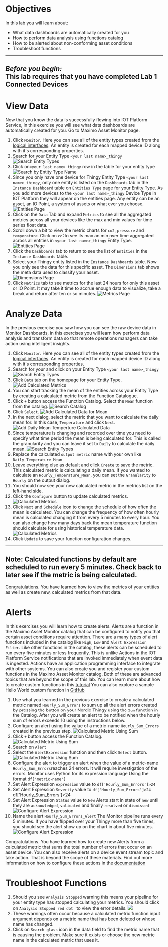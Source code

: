 # Objectives
In this lab you will learn about:

* What data dashboards are automatically created for you
* How to perform data analysis using functions catalog
* How to be alerted about non-conforming asset conditions
* Troubleshoot functions
---
*Before you begin:*  
This lab requires that you have completed Lab 1 Connected Devices
---

# View Data
Now that you know the data is successfully flowing into IOT Platform Service, in this exercise you will see what data dashboards are automatically created for you. Go to Maximo Asset Monitor page.

1. Click `Monitor`. Here you can see all of the entity types created from the [logical interfaces](https://www.ibm.com/support/knowledgecenter/SSQP8H/iot/developing/connect.html).  An entity is created for each mapped device ID along with it's corresponding properties.
2.  Search for your Entity Type `<your last name>_thingy`
![Search Entity Types](img/i73.png) &nbsp;  
3.  Click on`<your last name>_thingy` row in the table for your entity type
![Search by Entity Type Name](img/i74.png) &nbsp;  
4.  Since you only have one device for Thingy Entity Type `<your last name>_thingy`, only one entity is listed on the `Dashboards` tab in the `Instance Dashboard` table on `Entities Type` page for your Entity Type.  As you add more devices to the `<your last name>_thingy` Device Type in IOT Platform they will appear on the entities page.  Any entity can be an asset, an IO Point, a system of assets or what ever you choose.
![Entities Page](img/i75.png) &nbsp;   
5.  Click on the `Data` Tab and expand `Metrics` to see all the aggregated metrics across all your devices like the max and min values for time series float data.
6.  Scroll down a bit to view the metric charts for `co2`, `pressure` and `temperature`.  Click on `co2`to see its max an min over time aggregated across all entities in `<your last name>_thingy` Entity Type.
![Entities Page](img/i76.png) &nbsp;
7.  Click the `Dashboards` tab to return to see the list of `Entities` in the `Instance Dashboards` table.  
8.  Select your Thingy entity listed in the `Instance Dashboards` table.  Now you only see the data for this specific asset.  The `Dimensions` tab shows the meta data used to classify your asset.  
![Dimensions Page](img/i77.png) &nbsp;
9.  Click `Metrics` tab to see metrics for the last 24 hours for only this asset or IO Point. It may take it time to accrue enough data to visualize, take a break and return after ten or so minutes.
![Metrics Page](img/i78.png) &nbsp;  

# Analyze Data
In the previous exercise you saw how you can see the raw device data in Monitor Dashboards, in this exercises you will learn how perform data analysis and transform data so that remote operations managers can take action using intelligent insights.  

1.  Click `Monitor`. Here you can see all of the entity types created from the [logical interfaces](https://www.ibm.com/support/knowledgecenter/SSQP8H/iot/developing/connect.html).  An entity is created for each mapped device ID along with it's corresponding properties.
2.  Search for your and click on your Entity Type `<your last name>_thingy`
![Search Entity Types](img/i73.png) &nbsp;   
3.  Click `Data` tab  on the homepage for your Entity Type.
![Add Calculated Metrics](img/i74.png) &nbsp;  
4.  You can start tracking the mean of the entities across your Entity Type by creating a calculated metric from the Function Catalogue.
5.  Click `+` button access the Function Catalog.  Select the `Mean` function from the catalog.
![Search Catalog](img/i79.png) &nbsp;
6.  Click `Select`.
![Add Calculated Data for Mean](img/i80.png) &nbsp;
7.  In the next dialog, select the metric that you want to calculate the daily mean for. In this case, `Temperature` and click `Next`.
![Add Daily Mean Temperture Calculated Data](img/i81.png) &nbsp;
8.  Since temperature is changing and recorded over time you need to specify what time period the mean is being calculated for.   This is called the granularity and you can leave it set to `Daily` to calculate the daily mean.
![Search Entity Types](img/i82.png) &nbsp;
9.  Replace the calculated `output metric` name with your own like `Daily_Temperature_Mean`
10.  Leave everything else as default and click `Create` to save the metric.  This calculated metric is calculating a daily mean. If you wanted to calculate an `Hourly_Temperature_Mean`, you can set the `Granularity` to `Hourly` on the output dialog.
11.  You should now see your new calculated metric in the metrics list on the left-hand side.
12.  Click the `Configure` button to update calculated metrics.
![Calculated Metrics](img/i83.png) &nbsp;  
13.  Click `Next` and `Schedule` icon to change the schedule of how often the mean is calculated.  You can change the frequency of how often hourly mean is calculated changing it from every 5 minutes to every hour.   You can also change how many days back the mean temperature function should calculate for using historical temperature data.    
![Calculated Metrics](img/i84.png) &nbsp;  
14.  Click `Update` to save your function configuration changes.
---
**Note:**
Calculated functions by default are scheduled to run every 5 minutes.  Check back to later see if the metric is being calculated.
---
 Congratulations.  You have learned how to view the metrics of your entities as well as create new, calculated metrics from that data.

# Alerts

In this exercises you will learn how to create alerts. Alerts are a function in the Maximo Asset Monitor catalog that can be configured to notify you that certain asset conditions require attention.  There are a many types of alert functions included in the catalog like `High`, `Low` and `Alert Expression Filter`.  Like other functions in the catalog, these alerts can be scheduled to run every five minutes or less frequently.  This is unlike Actions in the IOT Platform Service notifications that are invoked immediately when event data is ingested. Actions have an application programming interface to integrate with other systems.  You can also create you and register your custom functions in the Maximo Asset Monitor catalog.  Both of these are advanced topics that are beyond the scope of this lab. You can learn more about how to create custom functions in this [tutorial](https://www.ibm.com/support/knowledgecenter/en/SSQP8H/iot/analytics/tutorials/as_adding_complex_function_tutorial.html)  You can also explore a sample Hello World custom function in [GitHub](https://github.com/madendorff/functions)

1. Use what you learned in the previous exercise to create a calculated metric named `Hourly_Sum_Errors` to sum up all the alert errors created by pressing the button on your Nordic Thingy using the `Sum` function in the Catalog.  After you will create an alert to be notified when the hourly sum of errors exceeds 10 using the instructions below.
2. Configure an alert using the value of a metric-name `Hourly_Sum_Errors` created in the previous step. ![Calculated Metric Using Sum](img/i85.png) &nbsp;  
3. Click `+` button access the Function Catalog.  ![Calculated Metric Using Sum](img/i79.png) &nbsp;  
4. Search on `Alert`
5. Select the `AlertExpression` function and then click `Select` button.  ![Calculated Metric Using Sum](img/i86.png) &nbsp;  
6. Configure the alert to trigger an alert when the value of a metric-name `Hourly_Sum_Errors`reaches 24 errors.  It will require investigation of the errors.  Monitor uses Python for its expression language  Using the format `df['metric-name']`
7.  Set Alert Expression `expression` value to `df['Hourly_Sum_Errors']>24`
8.  Set Alert Expression `Severity` value to `df['Hourly_Sum_Errors']>24`
df['Hourly_Sum_Errors']>24
9.  Set Alert Expression `Status` value to `New`  Alerts start in state of `new` until they are `acknowledged`, `validated` and finally `resolved` or `dismissed` ![Configure Alert Expression](img/i87.png) &nbsp;  
10.  Name the alert `Hourly_Sum_Errors_Alert`  The Monitor pipeline runs every 5 minutes.  If you have flipped over your Thingy more than five times, you should see the alert show up on the chart in about five minutes.  ![Configure Alert Expression](img/i88.png) &nbsp;

Congratulations.  You have learned how to create new Alerts from a calculated metric that sums the total number of errors that occur on an asset device.  You can also receive alerts on a device event stream topic and take action. That is beyond the scope of these materials. Find out more information on how to configure these actions in the [documentation](https://www.ibm.com/support/knowledgecenter/en/SSQP8H/iot/analytics/as_custom_actions.html)


# Troubleshoot Functions

1.  Should you see `Analysis Stopped` warning this means your pipeline for your entity type has stopped calculating your metrics. You should click on `Analysis Stopped red dot ` to view the error details.  ![](img/i99.png) &nbsp;
2.  These warnings often occur because a calculated metric function input argument depends on a metric name that has been deleted or whose name has changed.   
3.  Click on `Search glass` icon in the data field to find the metric name that is causing the problem.  Make sure it exists or choose the new metric name in the calculated metric that uses it.
